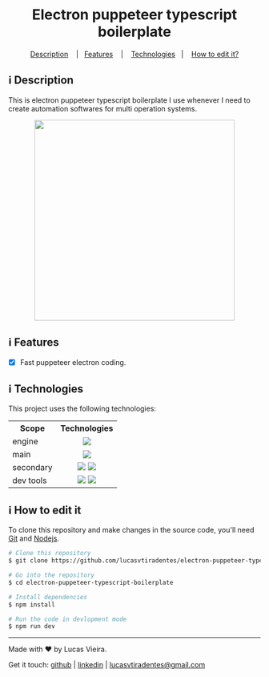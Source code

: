 <h1 align="center">
  Electron puppeteer typescript boilerplate
</h1>

<p align="center">
  <a href="#information_source-description">Description</a>
  &nbsp;&nbsp;&nbsp;|&nbsp;&nbsp;&nbsp;<a href="#information_source-features">Features</a>
  &nbsp;&nbsp;&nbsp;|&nbsp;&nbsp;&nbsp;
  <a href="#information_source-technologies">Technologies</a>&nbsp;&nbsp;&nbsp;|&nbsp;&nbsp;&nbsp;
  <a href="#information_source-how-to-edit-it">How to edit it?</a>
</p>

## :information_source: Description

This is electron puppeteer typescript boilerplate I use whenever I need to create automation softwares for multi operation systems.

<div align="center" style="text-align: center;">
  <img width="400" src="https://i.ibb.co/0nkCWyb/electron-desktop.png">
</div>

## :information_source: Features

- [x] Fast puppeteer electron coding.

## :information_source: Technologies

This project uses the following technologies:

<div align="center" style="text-align: center;">
  <table>
    <tr>
      <th>Scope</th>
      <th>Technologies</th>
    </tr>
    <tr>
      <td>engine</td>
      <td align="center">
        <a target="_blank" href="https://nodejs.org"><img src="https://img.shields.io/badge/node.js-6DA55F?style=for-the-badge&logo=node.js&logoColor=white"></a>
      </td>
    </tr>
    <tr>
      <td>main</td>
      <td align="center">
        <a target="_blank" href="https://www.electronjs.org/"><img src="https://img.shields.io/badge/electron-%2320232a.svg?style=for-the-badge&logo=electron&logoColor=%2361DAFB"></a>
      </td>
    </tr>
    <tr>
      <td>secondary</td>
      <td align="center">
        <a target="_blank" href="https://www.typescriptlang.org/"><img src="https://img.shields.io/badge/typescript-%23007ACC.svg?style=for-the-badge&logo=typescript&logoColor=white"></a>
        <a target="_blank" href="https://expressjs.com/pt-br/"><img src="https://img.shields.io/badge/express.js-%23404d59.svg?style=for-the-badge&logo=express&logoColor=%2361DAFB"></a>
      </td>
    </tr>
    <tr>
      <td>dev tools</td>
      <td align="center">
        <a target="_blank" href="https://eslint.org/"><img src="https://img.shields.io/badge/ESLint-4B3263?style=for-the-badge&logo=eslint&logoColor=white"></a>
        <a target="_blank" href="https://editorconfig.org/"><img src="https://img.shields.io/badge/editorconfig-gray?style=for-the-badge&logo=editorconfig&logoColor=white"></a>
      </td>
    </tr>
  </table>
</div>

## :information_source: How to edit it

To clone this repository and make changes in the source code, you'll need [Git](https://git-scm.com) and [Nodejs](https://nodejs.org/en/).

```bash
# Clone this repository
$ git clone https://github.com/lucasvtiradentes/electron-puppeteer-typescript-boilerplate

# Go into the repository
$ cd electron-puppeteer-typescript-boilerplate

# Install dependencies
$ npm install

# Run the code in devlopment mode
$ npm run dev
```

---

Made with ♥ by Lucas Vieira.

Get it touch: [github](https://github.com/lucasvtiradentes) | [linkedin](https://www.linkedin.com/in/lucasvtiradentes) | lucasvtiradentes@gmail.com
